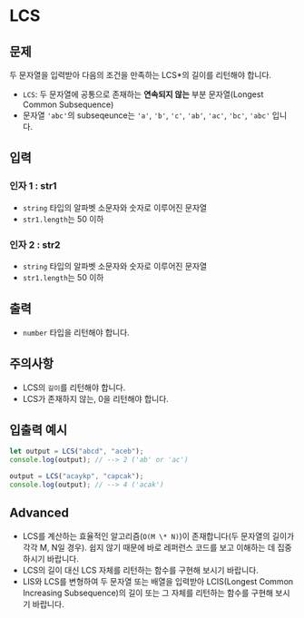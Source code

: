 # LCS

## 문제

두 문자열을 입력받아 다음의 조건을 만족하는 LCS\*의 길이를 리턴해야 합니다.

- `LCS`: 두 문자열에 공통으로 존재하는 **연속되지 않는** 부분 문자열(Longest Common Subsequence)
- 문자열 `'abc'`의 subseqeunce는 `'a'`, `'b'`, `'c'`, `'ab'`, `'ac'`, `'bc'`, `'abc'` 입니다.

## 입력

### 인자 1 : str1

- `string` 타입의 알파벳 소문자와 숫자로 이루어진 문자열
- `str1.length`는 50 이하

### 인자 2 : str2

- `string` 타입의 알파벳 소문자와 숫자로 이루어진 문자열
- `str1.length`는 50 이하

## 출력

- `number` 타입을 리턴해야 합니다.

## 주의사항

- LCS의 `길이`를 리턴해야 합니다.
- LCS가 존재하지 않는, 0을 리턴해야 합니다.

## 입출력 예시

```javascript
let output = LCS("abcd", "aceb");
console.log(output); // --> 2 ('ab' or 'ac')

output = LCS("acaykp", "capcak");
console.log(output); // --> 4 ('acak')
```

## Advanced

- LCS를 계산하는 효율적인 알고리즘(`O(M \* N)`)이 존재합니다(두 문자열의 길이가 각각 M, N일 경우). 쉽지 않기 때문에 바로 레퍼런스 코드를 보고 이해하는 데 집중하시기 바랍니다.
- LCS의 길이 대신 LCS 자체를 리턴하는 함수를 구현해 보시기 바랍니다.
- LIS와 LCS를 변형하여 두 문자열 또는 배열을 입력받아 LCIS(Longest Common Increasing Subsequence)의 길이 또는 그 자체를 리턴하는 함수를 구현해 보시기 바랍니다.
